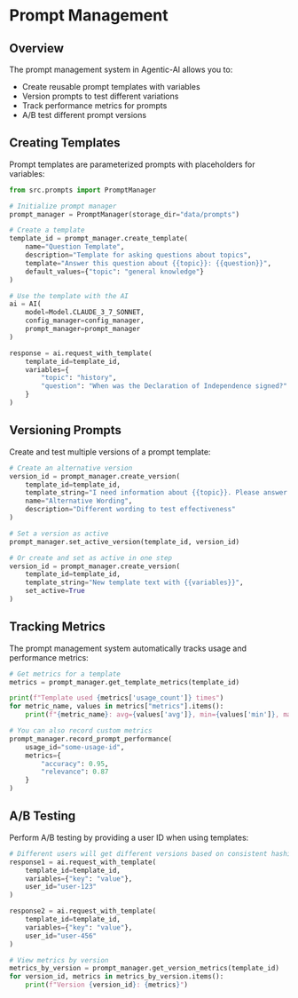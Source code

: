 # Prompt Management

## Overview

The prompt management system in Agentic-AI allows you to:

- Create reusable prompt templates with variables
- Version prompts to test different variations
- Track performance metrics for prompts
- A/B test different prompt versions

## Creating Templates

Prompt templates are parameterized prompts with placeholders for variables:

```python
from src.prompts import PromptManager

# Initialize prompt manager
prompt_manager = PromptManager(storage_dir="data/prompts")

# Create a template
template_id = prompt_manager.create_template(
    name="Question Template",
    description="Template for asking questions about topics",
    template="Answer this question about {{topic}}: {{question}}",
    default_values={"topic": "general knowledge"}
)

# Use the template with the AI
ai = AI(
    model=Model.CLAUDE_3_7_SONNET,
    config_manager=config_manager,
    prompt_manager=prompt_manager
)

response = ai.request_with_template(
    template_id=template_id,
    variables={
        "topic": "history",
        "question": "When was the Declaration of Independence signed?"
    }
)
```

## Versioning Prompts

Create and test multiple versions of a prompt template:

```python
# Create an alternative version
version_id = prompt_manager.create_version(
    template_id=template_id,
    template_string="I need information about {{topic}}. Please answer: {{question}}",
    name="Alternative Wording",
    description="Different wording to test effectiveness"
)

# Set a version as active
prompt_manager.set_active_version(template_id, version_id)

# Or create and set as active in one step
version_id = prompt_manager.create_version(
    template_id=template_id,
    template_string="New template text with {{variables}}",
    set_active=True
)
```

## Tracking Metrics

The prompt management system automatically tracks usage and performance metrics:

```python
# Get metrics for a template
metrics = prompt_manager.get_template_metrics(template_id)

print(f"Template used {metrics['usage_count']} times")
for metric_name, values in metrics["metrics"].items():
    print(f"{metric_name}: avg={values['avg']}, min={values['min']}, max={values['max']}")

# You can also record custom metrics
prompt_manager.record_prompt_performance(
    usage_id="some-usage-id",
    metrics={
        "accuracy": 0.95,
        "relevance": 0.87
    }
)
```

## A/B Testing

Perform A/B testing by providing a user ID when using templates:

```python
# Different users will get different versions based on consistent hashing
response1 = ai.request_with_template(
    template_id=template_id,
    variables={"key": "value"},
    user_id="user-123"
)

response2 = ai.request_with_template(
    template_id=template_id,
    variables={"key": "value"},
    user_id="user-456"
)

# View metrics by version
metrics_by_version = prompt_manager.get_version_metrics(template_id)
for version_id, metrics in metrics_by_version.items():
    print(f"Version {version_id}: {metrics}")
```

